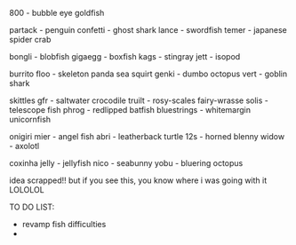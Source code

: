 800 - bubble eye goldfish

partack - penguin
confetti - ghost shark
lance - swordfish
temer - japanese spider crab

bongli - blobfish
gigaegg - boxfish
kags - stingray
jett - isopod

burrito
floo - skeleton panda sea squirt
genki - dumbo octopus
vert - goblin shark

skittles
gfr - saltwater crocodile
truilt - rosy-scales fairy-wrasse
solis - telescope fish
phrog - redlipped batfish
bluestrings - whitemargin unicornfish

onigiri
mier - angel fish
abri - leatherback turtle
12s - horned blenny
widow - axolotl

coxinha
jelly - jellyfish
nico - seabunny
yobu - bluering octopus

idea scrapped!! but if you see this, you know where i was going with it LOLOLOL

TO DO LIST:

- revamp fish difficulties
-
